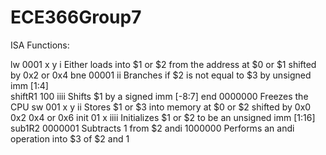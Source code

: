 # ECE366Group7
ISA Functions:

lw        0001 x y i  Either loads into $1 or $2 from the address at $0 or $1 shifted by 0x2 or 0x4
bne       00001 ii    Branches if $2 is not equal to $3 by unsigned imm [1:4]    
shiftR1   100 iiii    Shifts $1 by a signed imm [-8:7]
end       0000000     Freezes the CPU
sw        001 x y ii  Stores $1 or $3 into memory at $0 or $2 shifted by 0x0 0x2 0x4 or 0x6
init      01 x iiii   Initializes $1 or $2 to be an unsigned imm [1:16]
sub1R2    0000001     Subtracts 1 from $2
andi      1000000     Performs an andi operation into $3 of $2 and 1
